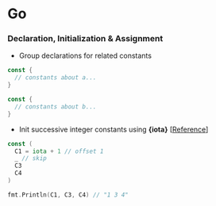 # Go

### Declaration, Initialization & Assignment
+ Group declarations for related constants
```go
const {
  // constants about a...
}

const {
  // constants about b...
}
```

+ Init successive integer constants using **{iota}** [[Reference](https://yourbasic.org/golang/iota/)]
```go
const (
  C1 = iota + 1 // offset 1
  _ // skip
  C3
  C4
)

fmt.Println(C1, C3, C4) // "1 3 4"
```
